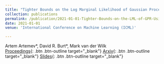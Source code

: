 ```yaml
---
title: "Tighter Bounds on the Log Marginal Likelihood of Gaussian Process Regression Using Conjugate Gradients"
collection: publications
permalink: /publication/2021-01-01-Tighter-Bounds-on-the-LML-of-GPR-Using-CG
date: 2021-01-01
venue: 'International Conference on Machine Learning (ICML)'

---
```

Artem Artemev\*, David R. Burt\*,  Mark van der Wilk <br/> [Proceedings](http://proceedings.mlr.press/v139/artemev21a.html){: .btn .btn-outline target="_blank"} [Arxiv](https://arxiv.org/abs/2102.08314){: .btn .btn-outline target="_blank"} [Slides](https://davidrburt.github.io/files/cglb_handout.pdf){: .btn .btn-outline target="_blank"}